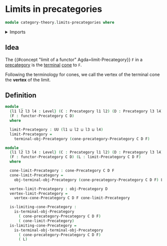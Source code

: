 # Limits in precategories

```agda
module category-theory.limits-precategories where
```

<details><summary>Imports</summary>

```agda
open import category-theory.cones-precategories
open import category-theory.functors-precategories
open import category-theory.precategories
open import category-theory.terminal-objects-precategories

open import foundation.universe-levels
```

</details>

## Idea

The {{#concept "limit of a functor" Agda=limit-Precategory}} `F` in a
[precategory](category-theory.precategories.md) is the
[terminal](category-theory.terminal-objects-precategories.md)
[cone](category-theory.cones-precategories.md) to `F`.

Following the terminology for cones, we call the vertex of the terminal cone the
**vertex** of the limit.

## Definition

```agda
module _
  {l1 l2 l3 l4 : Level} (C : Precategory l1 l2) (D : Precategory l3 l4)
  (F : functor-Precategory C D)
  where

  limit-Precategory : UU (l1 ⊔ l2 ⊔ l3 ⊔ l4)
  limit-Precategory =
    terminal-obj-Precategory (cone-precategory-Precategory C D F)

module _
  {l1 l2 l3 l4 : Level} (C : Precategory l1 l2) (D : Precategory l3 l4)
  (F : functor-Precategory C D) (L : limit-Precategory C D F)
  where

  cone-limit-Precategory : cone-Precategory C D F
  cone-limit-Precategory =
    obj-terminal-obj-Precategory (cone-precategory-Precategory C D F) L

  vertex-limit-Precategory : obj-Precategory D
  vertex-limit-Precategory =
    vertex-cone-Precategory C D F cone-limit-Precategory

  is-limiting-cone-Precategory :
    is-terminal-obj-Precategory
      ( cone-precategory-Precategory C D F)
      ( cone-limit-Precategory)
  is-limiting-cone-Precategory =
    is-terminal-obj-terminal-obj-Precategory
      ( cone-precategory-Precategory C D F)
      ( L)
```
